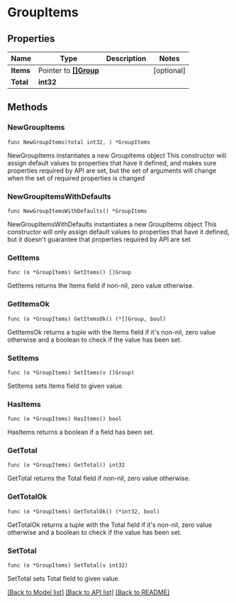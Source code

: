 # GroupItems

## Properties

Name | Type | Description | Notes
------------ | ------------- | ------------- | -------------
**Items** | Pointer to [**[]Group**](Group.md) |  | [optional]
**Total** | **int32** |  |

## Methods

### NewGroupItems

`func NewGroupItems(total int32, ) *GroupItems`

NewGroupItems instantiates a new GroupItems object
This constructor will assign default values to properties that have it defined,
and makes sure properties required by API are set, but the set of arguments
will change when the set of required properties is changed

### NewGroupItemsWithDefaults

`func NewGroupItemsWithDefaults() *GroupItems`

NewGroupItemsWithDefaults instantiates a new GroupItems object
This constructor will only assign default values to properties that have it defined,
but it doesn't guarantee that properties required by API are set

### GetItems

`func (o *GroupItems) GetItems() []Group`

GetItems returns the Items field if non-nil, zero value otherwise.

### GetItemsOk

`func (o *GroupItems) GetItemsOk() (*[]Group, bool)`

GetItemsOk returns a tuple with the Items field if it's non-nil, zero value otherwise
and a boolean to check if the value has been set.

### SetItems

`func (o *GroupItems) SetItems(v []Group)`

SetItems sets Items field to given value.

### HasItems

`func (o *GroupItems) HasItems() bool`

HasItems returns a boolean if a field has been set.

### GetTotal

`func (o *GroupItems) GetTotal() int32`

GetTotal returns the Total field if non-nil, zero value otherwise.

### GetTotalOk

`func (o *GroupItems) GetTotalOk() (*int32, bool)`

GetTotalOk returns a tuple with the Total field if it's non-nil, zero value otherwise
and a boolean to check if the value has been set.

### SetTotal

`func (o *GroupItems) SetTotal(v int32)`

SetTotal sets Total field to given value.

[[Back to Model list]](../README.md#documentation-for-models) [[Back to API list]](../README.md#documentation-for-api-endpoints) [[Back to README]](../README.md)
